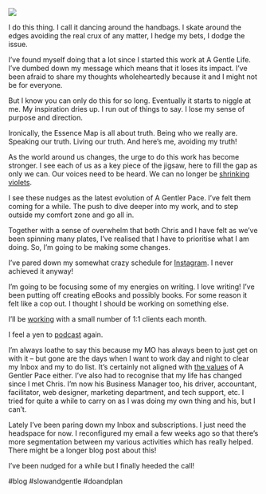![](https://source.unsplash.com/POZAPiiPxGk/1900x1200)

<p>I do this thing. I call it dancing around the handbags. I skate around the edges avoiding the real crux of any matter, I hedge my bets, I dodge the issue. </p>



<p>I&#8217;ve found myself doing that a lot since I started this work at A Gentle Life. I&#8217;ve dumbed down my message which means that it loses its impact. I&#8217;ve been afraid to share my thoughts wholeheartedly because it and I might not be for everyone.</p>



<p>But I know you can only do this for so long. Eventually it starts to niggle at me. My inspiration dries up. I run out of things to say. I lose my sense of purpose and direction.</p>



<p>Ironically, the Essence Map is all about truth. Being who we really are. Speaking our truth. Living our truth. And here&#8217;s me, avoiding my truth!</p>



<p>As the world around us changes, the urge to do this work has become stronger. I see each of us as a key piece of the jigsaw, here to fill the gap as only we can. Our voices need to be heard. We can no longer be <a href="https://agentlerpace.co.uk/violet/" data-type="post" data-id="5313">shrinking violets</a>.</p>



<p>I see these nudges as the latest evolution of A Gentler Pace. I&#8217;ve felt them coming for a while. The push to dive deeper into my work, and to step outside my comfort zone and go all in.</p>



<p>Together with a sense of overwhelm that both Chris and I have felt as we&#8217;ve been spinning many plates, I&#8217;ve realised that I have to prioritise what I am doing. So, I&#8217;m going to be making some changes.</p>



<p>I&#8217;ve pared down my somewhat crazy schedule for <a rel="noreferrer noopener" href="https://www.instagram.com/liveagentlelife/" target="_blank">Instagram</a>. I never achieved it anyway! </p>



<p>I&#8217;m going to be focusing some of my energies on writing. I love writing! I&#8217;ve been putting off creating eBooks and possibly books. For some reason it felt like a cop out. I thought I should be working on something else.</p>



<p>I&#8217;ll be <a rel="noreferrer noopener" href="https://agentlerpace.co.uk/workwithme/" data-type="page" data-id="728" target="_blank">working</a> with a small number of 1:1 clients each month.</p>



<p>I feel a yen to <a href="https://agentlerpace.co.uk/podcast/" data-type="URL">podcast</a> again.</p>



<p>I&#8217;m always loathe to say this because my MO has always been to just get on with it &#8211; but gone are the days when I want to work day and night to clear my Inbox and my to do list. It&#8217;s certainly not aligned with <a href="https://agentlerpace.co.uk/about/">the values</a> of A Gentler Pace either. I&#8217;ve also had to recognise that my life has changed since I met Chris. I&#8217;m now his Business Manager too, his driver, accountant, facilitator, web designer, marketing department, and tech support, etc. I tried for quite a while to carry on as I was doing my own thing and his, but I can&#8217;t. </p>



<p>Lately I&#8217;ve been paring down my Inbox and subscriptions. I just need the headspace for now. I reconfigured my email a few weeks ago so that there&#8217;s more segmentation between my various activities which has really helped. There might be a longer blog post about this!</p>



<p>I&#8217;ve been nudged for a while but I finally heeded the call! </p>

#blog #slowandgentle #doandplan 